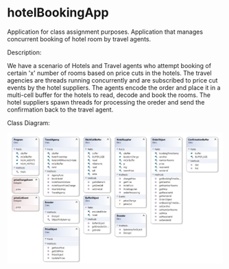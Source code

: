 hotelBookingApp
===============

Application for class assignment purposes.
Application that manages concurrent booking of hotel room by travel agents.

Description:

We have a scenario of Hotels and Travel agents who attempt booking of certain 'x' number of rooms based on price cuts in the hotels. The travel agencies are threads running concurrently and are subscribed to price cut events by the hotel suppliers.
The agents encode the order and place it in a multi-cell buffer for the hotels to read, decode and book the rooms. The hotel suppliers spawn threads for processing the oreder and send the confirmation back to the travel agent.

Class Diagram:

![alt tag](https://github.com/karth707/hotelBookingApp/blob/master/class-diagram.JPG)

